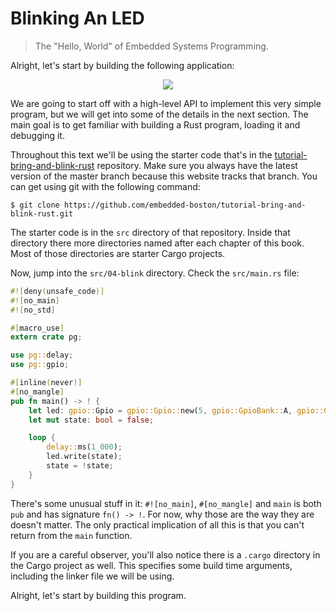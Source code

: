 # Blinking An LED
> The "Hello, World" of Embedded Systems Programming.

Alright, let's start by building the following application:

<p align="center">
<img src="http://i.imgur.com/41n82mp.gif">
</p>

We are going to start off with a high-level API to implement this very simple
program, but we will get into some of the details in the next section. The
main goal is to get familiar with building a Rust program, loading it and
debugging it.

Throughout this text we'll be using the starter code that's in the [tutorial-bring-and-blink-rust]
repository. Make sure you always have the latest version of the master branch
because this website tracks that branch. You can get using git with the
following command:

```
$ git clone https://github.com/embedded-boston/tutorial-bring-and-blink-rust.git
```

The starter code is in the `src` directory of that repository. Inside that
directory there more directories named after each chapter of this book. Most of
those directories are starter Cargo projects.

[tutorial-bring-and-blink-rust]: https://embedded-boston.github.io/tutorial-bring-and-blink-rust/

Now, jump into the `src/04-blink` directory. Check the `src/main.rs`
file:

``` rust
#![deny(unsafe_code)]
#![no_main]
#![no_std]

#[macro_use]
extern crate pg;

use pg::delay;
use pg::gpio;

#[inline(never)]
#[no_mangle]
pub fn main() -> ! {
    let led: gpio::Gpio = gpio::Gpio::new(5, gpio::GpioBank::A, gpio::GpioDirection::Out);
    let mut state: bool = false;

    loop {
        delay::ms(1_000);
        led.write(state);
        state = !state;
    }
}
```

There's some unusual stuff in it: `#![no_main]`, `#[no_mangle]` and `main` is
both `pub` and has signature `fn() -> !`. For now, why those are the way they
are doesn't matter. The only practical implication of all this is that you can't
return from the `main` function.

If you are a careful observer, you'll also notice there is a `.cargo` directory
in the Cargo project as well. This specifies some build time arguments, including
the linker file we will be using.

Alright, let's start by building this program.
